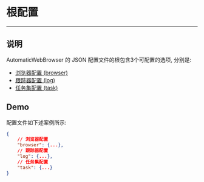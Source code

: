 # 根配置

---

## 说明

AutomaticWebBrowser 的 JSON 配置文件的根包含3个可配置的选项, 分别是:

- [浏览器配置 (browser)](AWBrowser.md)
- [跟踪器配置 (log)](AWLog.md)
- [任务集配置 (task)](AWTask.md)

## Demo

配置文件如下述案例所示:

```JSON
{
    // 浏览器配置
    "browser": {...},
    // 跟踪器配置
    "log": {...},
    // 任务集配置
    "task": {...}
}
```
